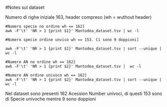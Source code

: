 #Notes sul dataset

Numero di righe iniziale 163, header compreso 
(wh = wuthout header)

```
#Numero specie no ordine wh == 162]
awk -F'\t' 'NR > 1 {print $1}' Mantodea_dataset.tsv | wc -l

#Numero specie ordine unvico wh == 153. Ci sono 9 doppioni]

awk -F'\t' 'NR > 1 {print $1}' Mantodea_dataset.tsv | sort --unique | wc -l

#Numero AN no ordine wh == 162]
awk -F'\t' 'NR > 1 {print $2}' Mantodea_dataset.tsv |  wc -l

#Numero AN ordine univoco wh == 162]
awk -F'\t' 'NR > 1 {print $2}' Mantodea_dataset.tsv | sort --unique | wc -l

```
Nel dataset sono presenti 162 Acession Number univoci, di questi 153 sono di Specie univoche mentre 9 sono doppioni
